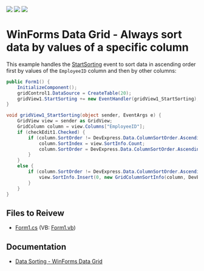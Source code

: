 <!-- default badges list -->
![](https://img.shields.io/endpoint?url=https://codecentral.devexpress.com/api/v1/VersionRange/128630369/13.1.4%2B)
[![](https://img.shields.io/badge/Open_in_DevExpress_Support_Center-FF7200?style=flat-square&logo=DevExpress&logoColor=white)](https://supportcenter.devexpress.com/ticket/details/E759)
[![](https://img.shields.io/badge/📖_How_to_use_DevExpress_Examples-e9f6fc?style=flat-square)](https://docs.devexpress.com/GeneralInformation/403183)
<!-- default badges end -->

# WinForms Data Grid - Always sort data by values of a specific column

This example handles the [StartSorting]() event to sort data in ascending order first by values of the `EmployeeID` column and then by other columns:

```csharp
public Form1() {
    InitializeComponent();
    gridControl1.DataSource = CreateTable(20);
    gridView1.StartSorting += new EventHandler(gridView1_StartSorting);
}

void gridView1_StartSorting(object sender, EventArgs e) {
    GridView view = sender as GridView;
    GridColumn column = view.Columns["EmployeeID"];
    if (checkEdit1.Checked) {
        if (column.SortOrder != DevExpress.Data.ColumnSortOrder.Ascending || column.SortIndex != view.SortInfo.Count - 1) {
            column.SortIndex = view.SortInfo.Count;
            column.SortOrder = DevExpress.Data.ColumnSortOrder.Ascending;
        }
    }
    else {
        if (column.SortOrder != DevExpress.Data.ColumnSortOrder.Ascending || column.SortIndex != 0) {
            view.SortInfo.Insert(0, new GridColumnSortInfo(column, DevExpress.Data.ColumnSortOrder.Ascending));
        }
    }
}
```


## Files to Reivew

* [Form1.cs](./CS/Form1.cs) (VB: [Form1.vb](./VB/Form1.vb))


## Documentation

* [Data Sorting - WinForms Data Grid](https://docs.devexpress.com/WindowsForms/3499/controls-and-libraries/data-grid/sorting)
